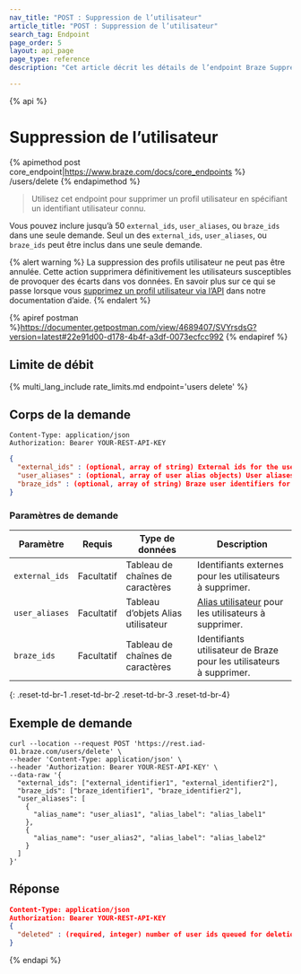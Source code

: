 ```yaml
---
nav_title: "POST : Suppression de l’utilisateur"
article_title: "POST : Suppression de l’utilisateur"
search_tag: Endpoint
page_order: 5
layout: api_page
page_type: reference
description: "Cet article décrit les détails de l’endpoint Braze Suppression de l’utilisateur."

---
```

{% api %}
# Suppression de l’utilisateur
{% apimethod post core_endpoint|https://www.braze.com/docs/core_endpoints %} 
/users/delete
{% endapimethod %}

> Utilisez cet endpoint pour supprimer un profil utilisateur en spécifiant un identifiant utilisateur connu.

Vous pouvez inclure jusqu’à 50 `external_ids`, `user_aliases`, ou `braze_ids` dans une seule demande. Seul un des `external_ids`, `user_aliases`, ou `braze_ids` peut être inclus dans une seule demande.

{% alert warning %}
La suppression des profils utilisateur ne peut pas être annulée. Cette action supprimera définitivement les utilisateurs susceptibles de provoquer des écarts dans vos données. En savoir plus sur ce qui se passe lorsque vous [supprimez un profil utilisateur via l’API]({{site.baseurl}}/help/help_articles/api/delete_user/) dans notre documentation d’aide.
{% endalert %}

{% apiref postman %}https://documenter.getpostman.com/view/4689407/SVYrsdsG?version=latest#22e91d00-d178-4b4f-a3df-0073ecfcc992 {% endapiref %}

## Limite de débit

{% multi_lang_include rate_limits.md endpoint='users delete' %}

## Corps de la demande

```
Content-Type: application/json
Authorization: Bearer YOUR-REST-API-KEY
```

```json
{
  "external_ids" : (optional, array of string) External ids for the users to delete,
  "user_aliases" : (optional, array of user alias objects) User aliases for the users to delete,
  "braze_ids" : (optional, array of string) Braze user identifiers for the users to delete
}
```
### Paramètres de demande

| Paramètre | Requis | Type de données | Description |
| --------- | ---------| --------- | ----------- |
| `external_ids` | Facultatif | Tableau de chaînes de caractères | Identifiants externes pour les utilisateurs à supprimer. |
| `user_aliases` | Facultatif | Tableau d’objets Alias utilisateur | [Alias utilisateur]({{site.baseurl}}/api/objects_filters/user_alias_object/) pour les utilisateurs à supprimer. |
| `braze_ids` | Facultatif | Tableau de chaînes de caractères | Identifiants utilisateur de Braze pour les utilisateurs à supprimer. |
{: .reset-td-br-1 .reset-td-br-2 .reset-td-br-3  .reset-td-br-4}

## Exemple de demande
```
curl --location --request POST 'https://rest.iad-01.braze.com/users/delete' \
--header 'Content-Type: application/json' \
--header 'Authorization: Bearer YOUR-REST-API-KEY' \
--data-raw '{
  "external_ids": ["external_identifier1", "external_identifier2"],
  "braze_ids": ["braze_identifier1", "braze_identifier2"],
  "user_aliases": [
    {
      "alias_name": "user_alias1", "alias_label": "alias_label1"
    },
    {
      "alias_name": "user_alias2", "alias_label": "alias_label2"
    }
  ]
}'
```

## Réponse

```json
Content-Type: application/json
Authorization: Bearer YOUR-REST-API-KEY
{
  "deleted" : (required, integer) number of user ids queued for deletion
}
```
{% endapi %}


